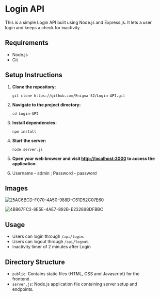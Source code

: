 # Login API
This is a simple Login API built using Node.js and Express.js. It lets a user login and keeps a check for inactivity.

## Requirements

- Node.js
- Git

## Setup Instructions

1. **Clone the repository:**

   ```
   git clone https://github.com/Enigma-52/Login-API.git
   ```

2. **Navigate to the project directory:**

   ```
   cd Login-API
   ```

3. **Install dependencies:**

   ```
   npm install
   ```

4. **Start the server:**

   ```
   node server.js
   ```

5. **Open your web browser and visit [http://localhost:3000](http://localhost:3000) to access the application.**

6. Username - admin ; Password - password

## Images

![25AC6BCD-F070-4A50-988D-C61D52C07E60](https://github.com/Enigma-52/Login-API/assets/95529619/40bd9c5d-37f0-4e98-86e0-4aec0357f71b)




![4BB67FC2-8E5E-4AE7-892B-E232898DFBBC](https://github.com/Enigma-52/Login-API/assets/95529619/edbfa7e1-47eb-4fb7-9566-a034ac349e61)


## Usage

- Users can login through `/api/login`.
- Users can logout through `/api/logout`.
- Inactivity timer of 2 minutes after Login

## Directory Structure

- `public`: Contains static files (HTML, CSS and Javascript) for the frontend.
- `server.js`: Node.js application file containing server setup and endpoints.

